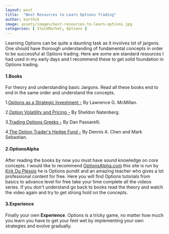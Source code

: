 ```yaml
---
layout: post
title:  "Best Resources to Learn Options Trading"
author: karthik
image: assets/images/best-resources-to-learn-options.jpg
categories: [ StockMarket, Options ]
---
```


Learning Options can be quite a daunting task as it involves lot of jargons. One should have thorough understanding of fundamental concepts in order to be successful at Options trading. Here are some are standard resources I had used in my early days and I recommend these to get solid foundation in Options trading.

#### 1.Books 
For theory and understanding basic Jargons. Read all these books end to end in the same order and understand the concepts.

1.[Options as a Strategic Investment -](https://amzn.to/2T5LkUC) By  Lawrence G. McMillan.

2.[Option Volatility and Pricing -](https://amzn.to/2NzNYfd) By Sheldon Natenberg.

3.[Trading Options Greeks -](https://amzn.to/2T3bHdL) By Dan Passarelli.

4.[The Option Trader's Hedge Fund -](https://amzn.to/2Vqxdpl) By Dennis A. Chen and Mark Sebastian.

#### 2.OptionsAlpha
After reading the books by now you must have sound knowledge on core concepts. I would like to recommend [OptionsAlpha.com](https://optionalpha.com/) this site is run by [Kirk Du Plessis](https://optionalpha.com/about) he is Options pundit and an amazing teacher who gives a lot professional content for free. Here you will find Options tutorials from basics to advance level for free take your time complete all the videos series. If you don't understand go back to books read the theory and watch the video again and try to get strong hold on the concepts.

#### 3.Experience
Finally your own **Experience**. Options is a tricky game, no matter how much you learn you have to get your feet wet by implementing your own strategies and evolve gradually.

 

